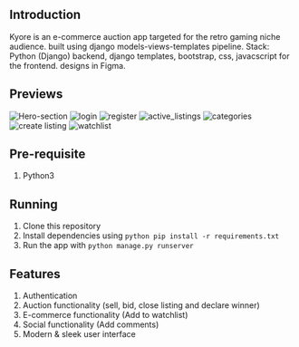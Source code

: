 ## Introduction
Kyore is an e-commerce auction app targeted for the retro gaming niche audience. built using django models-views-templates pipeline.
Stack: Python (Django) backend, django templates, bootstrap, css, javacscript for the frontend. designs in Figma.

## Previews
![Hero-section](https://github.com/user-attachments/assets/82a6b218-f5e4-428f-a620-d31435cc031a)
![login](https://github.com/user-attachments/assets/d1bf38f3-abf1-4df1-b127-3bb735eb0fd7)
![register](https://github.com/user-attachments/assets/e977734c-62f4-4727-86e4-5432d1039509)
![active_listings](https://github.com/user-attachments/assets/e6e6a7f4-cc2f-46e4-bd11-eae328ae5527)
![categories](https://github.com/user-attachments/assets/4a1c4d2b-0be6-47ec-992a-1e6bb000d433)
![create listing](https://github.com/user-attachments/assets/6dd033a5-b4a2-4dcb-b3a0-04770b7c2a58)
![watchlist](https://github.com/user-attachments/assets/2171216e-5bed-4db1-ab28-9f6d58ed665f)

## Pre-requisite
1. Python3
   
## Running
1. Clone this repository
2. Install dependencies using ```python pip install -r requirements.txt```
3. Run the app with ```python manage.py runserver```
   
## Features
1. Authentication
2. Auction functionality (sell, bid, close listing and declare winner)
3. E-commerce functionality (Add to watchlist)
4. Social functionality (Add comments)
5. Modern & sleek user interface
